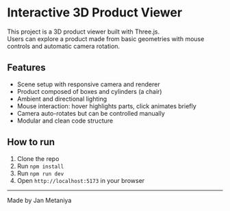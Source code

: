# Interactive 3D Product Viewer

This project is a 3D product viewer built with Three.js.  
Users can explore a product made from basic geometries with mouse controls and automatic camera rotation.

## Features

- Scene setup with responsive camera and renderer  
- Product composed of boxes and cylinders (a chair)  
- Ambient and directional lighting  
- Mouse interaction: hover highlights parts, click animates briefly  
- Camera auto-rotates but can be controlled manually  
- Modular and clean code structure

## How to run

1. Clone the repo  
2. Run `npm install`  
3. Run `npm run dev`  
4. Open `http://localhost:5173` in your browser

---

Made by Jan Metaniya
